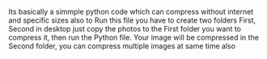 Its basically a simmple python code which can compress without internet and specific sizes also
to Run this file you have to create two folders First, Second in desktop just copy the photos to the First folder you want to compress it, then run the Python file.
Your image will be compressed in the Second folder, you can compress multiple images at same time also
